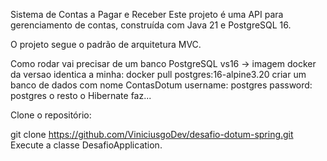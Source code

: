 Sistema de Contas a Pagar e Receber
Este projeto é uma API para gerenciamento de contas, construída com Java 21 e PostgreSQL 16.

O projeto segue o padrão de arquitetura MVC.

Como rodar
vai precisar de um banco PostgreSQL vs16 -> imagem docker da versao identica a minha: docker pull postgres:16-alpine3.20
criar um banco de dados com nome ContasDotum 
    username: postgres
    password: postgres
o resto o Hibernate faz...

Clone o repositório:

git clone https://github.com/ViniciusgoDev/desafio-dotum-spring.git
Execute a classe DesafioApplication.







